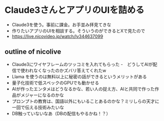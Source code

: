Claude3さんとアプリのUIを詰める
===========================

- Claude3を使う。事前に課金。お手並み拝見てきな
- 作りたいアプリのUIを相談する。そういうのができるとXで見たので
- https://live.nicovideo.jp/watch/lv344637099

outline of nicolive
-------------------

- Claude3にワイヤフレームのツッコミを入れてもらった
-　どうしてAIが配信で使われなくなったのかズバリ答えてくれたw
- Llama を使うのは無料以上に秘密の話ができるというメリットがある
- 量子化技術で低スペックのGPUでも動かせる
- AIが作ったエンタメはどうなるかな、若い人の捉え方、AIと共同で作った作品がメジャーになるのかな
- プロンプトの教育は、国語以外にもいることあるのかな？ミリしらの天才に一回で伝える技術みたいな
- DB触っていないなあ（DBの配信もやるかね！？）